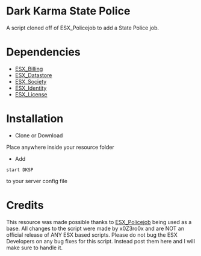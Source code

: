 # Dark Karma State Police

A script cloned off of ESX_Policejob to add a State Police job.

# Dependencies

- [ESX_Billing](https://github.com/FXServer-ESX/fxserver-esx_billing)
- [ESX_Datastore](https://github.com/FXServer-ESX/fxserver-esx_datastore)
- [ESX_Society](https://github.com/FXServer-ESX/fxserver-esx_society)
- [ESX_Identity](https://github.com/ESX-Org/esx_identity)
- [ESX_License](https://github.com/ESX-Org/esx_license)

# Installation

- Clone or Download

 Place anywhere inside your resource folder

- Add 
```
start DKSP
```
to your server config file

# Credits

This resource was made possible thanks to [ESX_Policejob](https://github.com/ESX-Org/esx_policejob) being used as a base. All changes to the script were made by x0Z3ro0x and are NOT an official release of ANY ESX based scripts. Please do not bug the ESX Developers on any bug fixes for this script. Instead post them here and I will make sure to handle it.
